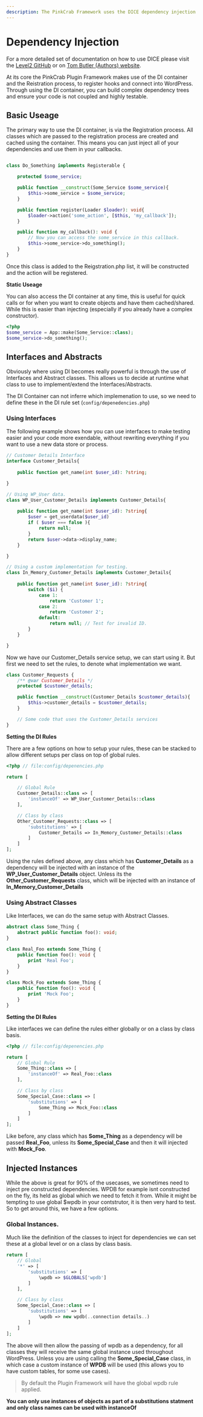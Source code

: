 ```yaml
---
description: The PinkCrab Framework uses the DICE dependency injection container by Level2
---
```


# Dependency Injection

For a more detailed set of documentation on how to use DICE please visit the [Level2 GitHub](https://github.com/Level-2/Dice/) or on [Tom Butler \(Authors\) website](https://r.je/dice). 

At its core the PinkCrab Plugin Framework makes use of the DI container and the Reistration process, to register hooks and connect into WordPress. Through using the DI container, you can build complex dependency trees and ensure your code is not coupled and highly testable.

## Basic Useage

The primary way to use the DI container, is via the Registration process. All classes which are passed to the registration process are created and cached using the container. This means you can just inject all of your dependencies and use them in your callbacks.

```php

class Do_Something implements Registerable {

    protected $some_service;

    public function __construct(Some_Service $some_service){
        $this->some_service = $some_service;
    }

    public function register(Loader $loader): void{
        $loader->action('some_action', [$this, 'my_callback']);
    }

    public function my_callback(): void {
        // Now you can access the some_service in this callback.
        $this->some_service->do_something();
    }
}
```
Once this class is added to the Reigstration.php list, it will be constructed and the action will be registered.

**Static Useage**

You can also access the DI container at any time, this is useful for quick calls or for when you want to create objects and have them cached/shared. While this is easier than injecting (especially if you already have a complex constructor).

```php
<?php
$some_service = App::make(Some_Service::class);
$some_service->do_something();
```

## Interfaces and Abstracts

Obviously where using DI becomes really powerful is through the use of Interfaces and Abstract classes. This allows us to decide at runtime what class to use to implement/extend the Interfaces/Abstracts. 

The DI Container can not inferre which implemenation to use, so we need to define these in the DI rule set (```config/depenedencies.php```)

### Using Interfaces

The following example shows how you can use interfaces to make testing easier and your code more exendable, without rewriting everything if you want to use a new data store or process.
```php
// Customer Details Interface
interface Customer_Details{
    
    public function get_name(int $user_id): ?string;

}

// Using WP_User data.
class WP_User_Customer_Details implements Customer_Details{
    
    public function get_name(int $user_id): ?string{
        $user = get_userdata($user_id)
        if ( $user === false ){
            return null;
        }
        return $user->data->display_name;
    }

}

// Using a custom implementation for testing.
class In_Memory_Customer_Details implements Customer_Details{
    
    public function get_name(int $user_id): ?string{
        switch ($i) {
            case 1:
                return 'Customer 1';
            case 2:
                return 'Customer 2';
            default:
                return null; // Test for invalid ID.
        }
    }

}
```
Now we have our Customer_Details service setup, we can start using it. But first we need to set the rules, to denote what implementation we want.

```php 
class Customer_Requests {
    /** @var Customer_Details */
    protected $customer_details;

    public function __construct(Customer_Details $customer_details){
        $this->customer_details = $customer_details;
    }

    // Some code that uses the Customer_Details services
}
```
**Setting the DI Rules**

There are a few options on how to setup your rules, these can be stacked to allow different setups per class on top of global rules.

```php
<?php // file:config/depenencies.php

return [

    // Global Rule
    Customer_Details::class => [
        'instanceOf' => WP_User_Customer_Details::class
    ],

    // Class by class
    Other_Customer_Requests::class => [
        'substitutions' => [
            Customer_Details => In_Memory_Customer_Details::class
        ]
    ]
];
```
Using the rules defined above, any class which has **Customer_Details** as a dependency will be injected with an instance of the **WP_User_Customer_Details** object. Unless its the **Other_Customer_Requests** class, which will be injected with an instance of  **In_Memory_Customer_Details**

### Using Abstract Classes

Like Interfaces, we can do the same setup with Abstract Classes.

```php
abstract class Some_Thing {
    abstract public function foo(): void;
}

class Real_Foo extends Some_Thing {
    public function foo(): void {
        print 'Real Foo';
    }
}

class Mock_Foo extends Some_Thing {
    public function foo(): void {
        print 'Mock Foo';
    }
}
```
**Setting the DI Rules**

Like interfaces we can define the rules either globally or on a class by class basis.

```php
<?php // file:config/depenencies.php

return [
    // Global Rule
    Some_Thing::class => [
        'instanceOf' => Real_Foo::class
    ],

    // Class by class
    Some_Special_Case::class => [
        'substitutions' => [
            Some_Thing => Mock_Foo::class
        ]
    ]
];
```
Like before, any class which has **Some_Thing** as a dependency will be passed **Real_Foo**, unless its **Some_Special_Case** and then it will injected with **Mock_Foo**.

## Injected Instances

While the above is great for 90% of the usecases, we sometimes need to inject pre constructed dependencies. WPDB for example isnt constructed on the fly, its held as global which we need to fetch it from. While it might be tempting to use global $wpdb in your contstrutor, it is then very hard to test. So to get around this, we have a few options. 

### Global Instances.

Much like the definition of the classes to inject for dependencies we can set these at a global level or on a class by class basis.

```php 
return [
    // Global 
    '*' => [
        'substitutions' => [
            \wpdb => $GLOBALS['wpdb']
        ]
    ],

    // Class by class
    Some_Special_Case::class => [
        'substitutions' => [
            \wpdb => new wpdb(..connection details..)
        ]
    ]
];
```
The above will then allow the passing of wpdb as a dependency, for all classes they will receive the same global instance used throughout WordPress. Unless you are using calling the **Some_Special_Case** class, in which case a custom instance of **WPDB** will be used (this allows you to have custom tables, for some use cases).

> By default the Plugin Framework will have the global wpdb rule applied. 

**You can only use instances of objects as part of a substitutions statment and only class names can be used with instanceOf**

